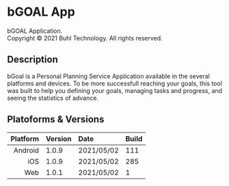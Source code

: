 # bGOAL App 
bGOAL Application.  
Copyright © 2021 Buhl Technology. All rights reserved.

## Description
bGoal is a Personal Planning Service Application available in the several platforms and devices.
To be more successfull reaching your goals, this tool was built to help you defining your goals, managing tasks and progress, and seeing the statistics of advance.

## Platoforms & Versions
| Platform | Version  |    Date    |  Build   |
|---------:|----------|:-----------|----------|
| Android  | 1.0.9    | 2021/05/02 |    111   |
| iOS      | 1.0.9    | 2021/05/02 |    285   |
| Web      | 1.0.1    | 2021/05/02 |    1     |
 
